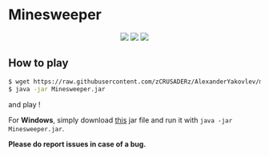 # Minesweeper

<p align="middle">
  <img src="../images/Minesweeper.png" />  
  <img src="../images/Minesweeper-2.png" /> 
  <img src="../images/Minesweeper-3.png" /> 
</p>

## How to play

```sh
$ wget https://raw.githubusercontent.com/zCRUSADERz/AlexanderYakovlev/master/minesweeper/executable/Minesweeper.jar
$ java -jar Minesweeper.jar
```

and play !

For **Windows**, simply download [this](https://raw.githubusercontent.com/zCRUSADERz/AlexanderYakovlev/master/minesweeper/executable/Minesweeper.jar) jar file and run it with `java -jar Minesweeper.jar`.

**Please do report issues in case of a bug.**